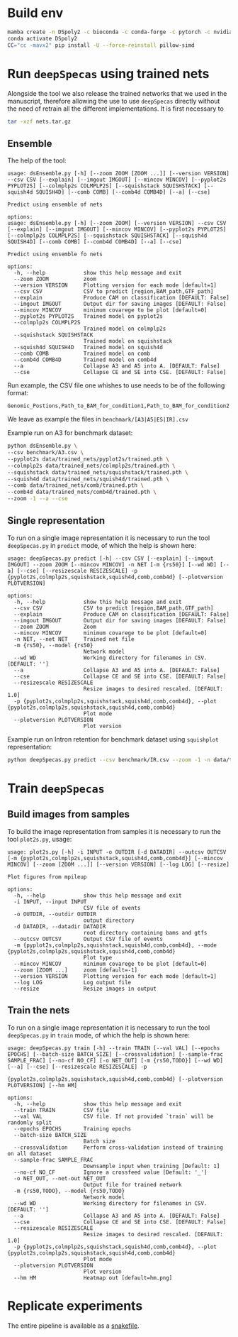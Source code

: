 # Build env

```bash
mamba create -n DSpoly2 -c bioconda -c conda-forge -c pytorch -c nvidia pysam snakemake matplotlib rich pytorch torchvision  torchaudio pytorch-cuda=11.8 scikit-learn pandas seaborn opencv
conda activate DSpoly2
CC="cc -mavx2" pip install -U --force-reinstall pillow-simd
```


# Run `deepSpecas` using trained nets

Alongside the tool we also release the trained networks that we used in the manuscript, therefore allowing the use to use `deepSpecas` directly without the need of retrain all the different implementations. It is first necessary to 
```bash
tar -xzf nets.tar.gz
```

## Ensemble
The help of the tool:
```
usage: dsEnsemble.py [-h] [--zoom ZOOM [ZOOM ...]] [--version VERSION] --csv CSV [--explain] [--imgout IMGOUT] [--mincov MINCOV] [--pyplot2s PYPLOT2S] [--colmplp2s COLMPLP2S] [--squishstack SQUISHSTACK] [--squish4d SQUISH4D] [--comb COMB] [--comb4d COMB4D] [--a] [--cse]

Predict using ensemble of nets

options:
usage: dsEnsemble.py [-h] [--zoom ZOOM] [--version VERSION] --csv CSV [--explain] [--imgout IMGOUT] [--mincov MINCOV] [--pyplot2s PYPLOT2S] [--colmplp2s COLMPLP2S] [--squishstack SQUISHSTACK] [--squish4d SQUISH4D] [--comb COMB] [--comb4d COMB4D] [--a] [--cse]

Predict using ensemble fo nets

options:
  -h, --help            show this help message and exit
  --zoom ZOOM           zoom
  --version VERSION     Plotting version for each mode [default=1]
  --csv CSV             CSV to predict [region,BAM_path,GTF_path]
  --explain             Produce CAM on classification [DEFAULT: False]
  --imgout IMGOUT       Output dir for saving images [DEFAULT: False]
  --mincov MINCOV       minimum covarege to be plot [default=0]
  --pyplot2s PYPLOT2S   Trained model on pyplot2s
  --colmplp2s COLMPLP2S
                        Trained model on colmplp2s
  --squishstack SQUISHSTACK
                        Trained model on squishstack
  --squish4d SQUISH4D   Trained model on squish4d
  --comb COMB           Trained model on comb
  --comb4d COMB4D       Trained model on comb4d
  --a                   Collapse A3 and A5 into A. [DEFAULT: False]
  --cse                 Collapse CE and SE into CSE. [DEFAULT: False]
```

Run example, the CSV file one whishes to use needs to be of the following format:

```
Genomic_Postions,Path_to_BAM_for_condition1,Path_to_BAM_for_condition2
```
We leave as example the files in `benchmark/[A3|A5|ES|IR].csv`

Example run on A3 for benchmark dataset:
```bash
python dsEnsemble.py \
--csv benchmark/A3.csv \
--pyplot2s data/trained_nets/pyplot2s/trained.pth \
--colmplp2s data/trained_nets/colmplp2s/trained.pth \
--squishstack data/trained_nets/squishstack/trained.pth \
--squish4d data/trained_nets/squish4d/trained.pth \
--comb data/trained_nets/comb/trained.pth \
--comb4d data/trained_nets/comb4d/trained.pth \
--zoom -1 --a --cse
```

## Single representation

To run on a single image representation it is necessary to run the tool `deepSpecas.py` in `predict` mode, of which the help is shown here:
```
usage: deepSpecas.py predict [-h] --csv CSV [--explain] [--imgout IMGOUT] --zoom ZOOM [--mincov MINCOV] -n NET [-m {rs50}] [--wd WD] [--a] [--cse] [--resizescale RESIZESCALE] -p {pyplot2s,colmplp2s,squishstack,squish4d,comb,comb4d} [--plotversion PLOTVERSION]

options:
  -h, --help            show this help message and exit
  --csv CSV             CSV to predict [region,BAM_path,GTF_path]
  --explain             Produce CAM on classification [DEFAULT: False]
  --imgout IMGOUT       Output dir for saving images [DEFAULT: False]
  --zoom ZOOM           Zoom
  --mincov MINCOV       minimum covarege to be plot [default=0]
  -n NET, --net NET     Trained net file
  -m {rs50}, --model {rs50}
                        Network model
  --wd WD               Working directory for filenames in CSV. [DEFAULT: '']
  --a                   Collapse A3 and A5 into A. [DEFAULT: False]
  --cse                 Collapse CE and SE into CSE. [DEFAULT: False]
  --resizescale RESIZESCALE
                        Resize images to desired rescaled. [DEFAULT: 1.0]
  -p {pyplot2s,colmplp2s,squishstack,squish4d,comb,comb4d}, --plot {pyplot2s,colmplp2s,squishstack,squish4d,comb,comb4d}
                        Plot mode
  --plotversion PLOTVERSION
                        Plot version
```

Example run on Intron retention for benchmark dataset using `squishplot` representation:
```bash
python deepSpecas.py predict --csv benchmark/IR.csv --zoom -1 -n data/trained_nets/squishstack/trained.pth --a --cse -p squishstack
```

# Train `deepSpecas`

## Build images from samples
To build the image representation from samples it is necessary to run the tool `plot2s.py`, usage:
```
usage: plot2s.py [-h] -i INPUT -o OUTDIR [-d DATADIR] --outcsv OUTCSV [-m {pyplot2s,colmplp2s,squishstack,squish4d,comb,comb4d}] [--mincov MINCOV] [--zoom [ZOOM ...]] [--version VERSION] [--log LOG] [--resize]

Plot figures from mpileup

options:
  -h, --help            show this help message and exit
  -i INPUT, --input INPUT
                        CSV file of events
  -o OUTDIR, --outdir OUTDIR
                        output directory
  -d DATADIR, --datadir DATADIR
                        root directory containing bams and gtfs
  --outcsv OUTCSV       Output CSV file of events
  -m {pyplot2s,colmplp2s,squishstack,squish4d,comb,comb4d}, --mode {pyplot2s,colmplp2s,squishstack,squish4d,comb,comb4d}
                        Plot type
  --mincov MINCOV       minimum covarege to be plot [default=0]
  --zoom [ZOOM ...]     zoom [default=-1]
  --version VERSION     Plotting version for each mode [default=1]
  --log LOG             Log output file
  --resize              Resize images in output
```

## Train the nets
To run on a single image representation it is necessary to run the tool `deepSpecas.py` in `train` mode, of which the help is shown here:
```
usage: deepSpecas.py train [-h] --train TRAIN [--val VAL] [--epochs EPOCHS] [--batch-size BATCH_SIZE] [--crossvalidation] [--sample-frac SAMPLE_FRAC] [--no-cf NO_CF] [-o NET_OUT] [-m {rs50,TODO}] [--wd WD] [--a] [--cse] [--resizescale RESIZESCALE] -p
                           {pyplot2s,colmplp2s,squishstack,squish4d,comb,comb4d} [--plotversion PLOTVERSION] [--hm HM]

options:
  -h, --help            show this help message and exit
  --train TRAIN         CSV file
  --val VAL             CSV file. If not provided `train` will be randomly split
  --epochs EPOCHS       Training epochs
  --batch-size BATCH_SIZE
                        Batch size
  --crossvalidation     Perform cross-validation instead of training on all dataset
  --sample-frac SAMPLE_FRAC
                        Downsample input when training [Default: 1]
  --no-cf NO_CF         Ignore a crossfeed value [Default: '_']
  -o NET_OUT, --net-out NET_OUT
                        Output file for trained network
  -m {rs50,TODO}, --model {rs50,TODO}
                        Network model
  --wd WD               Working directory for filenames in CSV. [DEFAULT: '']
  --a                   Collapse A3 and A5 into A. [DEFAULT: False]
  --cse                 Collapse CE and SE into CSE. [DEFAULT: False]
  --resizescale RESIZESCALE
                        Resize images to desired rescaled. [DEFAULT: 1.0]
  -p {pyplot2s,colmplp2s,squishstack,squish4d,comb,comb4d}, --plot {pyplot2s,colmplp2s,squishstack,squish4d,comb,comb4d}
                        Plot mode
  --plotversion PLOTVERSION
                        Plot version
  --hm HM               Heatmap out [default=hm.png]
  ```

# Replicate experiments
The entire pipeline is available as a [snakefile](runDS.smk).